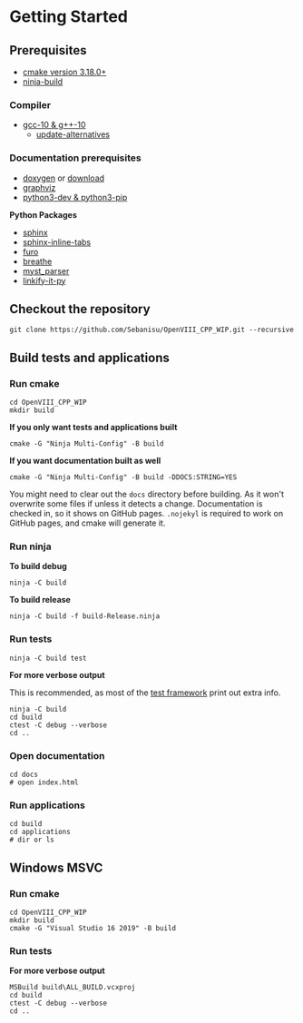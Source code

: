 Getting Started
======

## Prerequisites

* [cmake version 3.18.0+](https://apt.kitware.com/)
* [ninja-build](https://github.com/ninja-build/ninja/wiki/Pre-built-Ninja-packages)

### Compiler

* [gcc-10 & g++-10](https://launchpad.net/~ubuntu-toolchain-r/+archive/ubuntu/ppa)
  * [update-alternatives](https://linuxconfig.org/how-to-switch-between-multiple-gcc-and-g-compiler-versions-on-ubuntu-20-04-lts-focal-fossa)

### Documentation prerequisites

* [doxygen](https://www.tutorialspoint.com/how-to-install-doxygen-on-ubuntu) or [download](https://www.doxygen.nl/download.html)
* [graphviz](https://graphviz.org/download/)
* [python3-dev & python3-pip](https://www.digitalocean.com/community/tutorials/how-to-install-python-3-and-set-up-a-programming-environment-on-an-ubuntu-20-04-server)

__Python Packages__

* [sphinx](https://pypi.org/project/Sphinx/)
* [sphinx-inline-tabs](https://pypi.org/project/sphinx-inline-tabs/)
* [furo](https://pypi.org/project/furo/)
* [breathe](https://pypi.org/project/breathe/)
* [myst_parser](https://pypi.org/project/myst-parser/)
* [linkify-it-py](https://pypi.org/project/linkify-it-py/)

## Checkout the repository

```shell
git clone https://github.com/Sebanisu/OpenVIII_CPP_WIP.git --recursive
```

## Build tests and applications

### Run cmake

```shell
cd OpenVIII_CPP_WIP
mkdir build
```

__If you only want tests and applications built__

```shell
cmake -G "Ninja Multi-Config" -B build
```

__If you want documentation built as well__

```shell
cmake -G "Ninja Multi-Config" -B build -DDOCS:STRING=YES
```

You might need to clear out the `docs` directory before building. As it won't overwrite some files if unless it detects a change. Documentation is checked in,
so it shows on GitHub pages. `.nojekyl` is required to work on GitHub pages, and cmake will generate it.

### Run ninja

__To build debug__

```shell
ninja -C build
```

__To build release__

```shell
ninja -C build -f build-Release.ninja
```

### Run tests

```shell
ninja -C build test
```

__For more verbose output__

This is recommended, as most of the [test framework](https://github.com/boost-ext/ut) print out extra info.

```shell
ninja -C build
cd build 
ctest -C debug --verbose 
cd ..
```

### Open documentation

```shell
cd docs
# open index.html
```

### Run applications

```shell
cd build
cd applications
# dir or ls
```

## Windows MSVC

### Run cmake

```dosbatch
cd OpenVIII_CPP_WIP
mkdir build
cmake -G "Visual Studio 16 2019" -B build
```

### Run tests

__For more verbose output__

```dosbatch
MSBuild build\ALL_BUILD.vcxproj 
cd build 
ctest -C debug --verbose 
cd ..
```